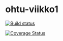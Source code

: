 # ohtu-viikko1

[![Build status](https://travis-ci.org/veituomi/ohtu-viikko1.svg?branch=master)](https://travis-ci.org/veituomi/ohtu-viikko1)

[![Coverage Status](https://coveralls.io/repos/github/veituomi/ohtu-viikko1/badge.svg?branch=master)](https://coveralls.io/github/veituomi/ohtu-viikko1?branch=master)